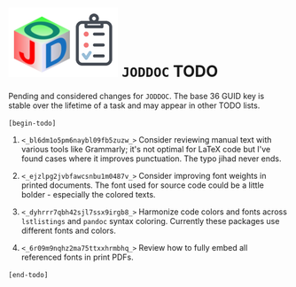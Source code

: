 
![joddoc todo list](jodgraphics/todo_jod.png) `JODDOC` TODO
==========================================================

Pending and considered changes for `JODDOC`.
The base 36 GUID key is stable over the lifetime of a task
and may appear in other TODO lists.

`[begin-todo]`

1. `<_bl6dm1o5pm6naybl09fb5zuzw_>` Consider reviewing manual text with various tools like Grammarly; it's not
   optimal for LaTeX code but I've found cases where it improves punctuation.
   The typo jihad never ends.

2. `<_ejzlpg2jvbfawcsnbu1m0487v_>` Consider improving font weights in printed documents. The font used
   for source code could be a little bolder - especially the colored texts.

3. `<_dyhrrr7qbh42sjl7ssx9irgb8_>` Harmonize code colors and fonts across `lstlistings` and `pandoc` syntax coloring.
   Currently these packages use different fonts and colors.

4. `<_6r09m9nqhz2ma75ttxxhrmbhq_>` Review how to fully embed all referenced fonts in print PDFs.

`[end-todo]`
